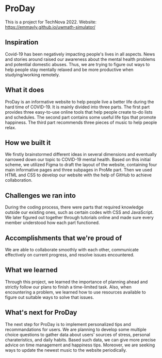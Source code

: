 # ProDay
This is a project for TechNova 2022.
Website: https://emmayly.github.io/uwmath-simulator/

## Inspiration
Covid-19 has been negatively impacting people's lives in all aspects. News and stories around raised our awareness about the mental health problems and potential domestic abuses. Thus, we are trying to figure out ways to help people stay mentally relaxed and be more productive when studying/working remotely.

## What it does
ProDay is an informative website to help people live a better life during the hard time of COVID-19. It is mainly divided into three parts. The first part provides three easy-to-use online tools that help people create to-do lists and schedules. The second part contains some useful life tips that promote happiness. The third part recommends three pieces of music to help people relax.

## How we built it
We firstly brainstormed different ideas in several dimensions and eventually narrowed down our topic to COVID-19 mental health. Based on this initial scheme, we utilized Figma to draft the layout of the website, containing four main informative pages and three subpages in ProMe part. Then we used HTML and CSS to develop our website with the help of GitHub to achieve collaboration. 

## Challenges we ran into
During the coding process, there were parts that required knowledge outside our existing ones, such as certain codes with CSS and JavaScript. We later figured out together through tutorials online and made sure every member understood how each part functioned.

## Accomplishments that we're proud of
We are able to collaborate smoothly with each other, communicate effectively on current progress, and resolve issues encountered.

## What we learned
Through this project, we learned the importance of planning ahead and strictly follow our plans to finish a time-limited task. Also, when encountering a problem, we learned how to use resources available to figure out suitable ways to solve that issues. 

## What's next for ProDay
The next step for ProDay is to implement personalized tips and recommandations for users. We are planning to develop some multiple choice questions to gather data about users' sources of stress, personal charateristics, and daily habits. Based such data, we can give more precise advice on time management  and happiness tips. Moreover, we are seeking ways to update the newest music to the website periodically. 



